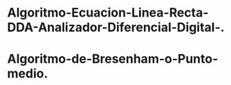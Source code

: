 # Algoritmo-Ecuacion-Linea-Recta-DDA-Analizador-Diferencial-Digital-.
# Algoritmo-de-Bresenham-o-Punto-medio.
